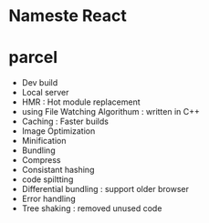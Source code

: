 # Nameste React 

# parcel
- Dev build
- Local server
- HMR : Hot module replacement
- using File Watching Algorithum : written in C++
- Caching : Faster builds
- Image Optimization
- Minification
- Bundling 
- Compress
- Consistant hashing
- code spiltting
- Differential bundling : support older browser
- Error handling
- Tree shaking : removed unused code
